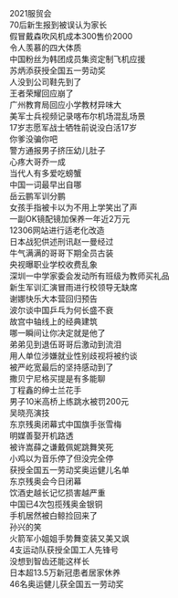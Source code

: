 2021服贸会  
70后新生报到被误认为家长  
假冒戴森吹风机成本300售价2000  
令人羡慕的四大体质  
中国粉丝为韩团成员集资定制飞机应援  
苏炳添获授全国五一劳动奖  
人没到公司鞋先到了  
王者荣耀回应崩了  
广州教育局回应小学教材异味大  
美军士兵视频记录喀布尔机场混乱场景  
17岁志愿军战士牺牲前说没白活17岁  
你爹没骗你吧  
警方通报男子挤压幼儿肚子  
心疼大哥乔一成  
当代人有多爱吃螃蟹  
中国一词最早出自哪  
岳云鹏军训分鹏  
女孩手指被卡以为不用上学笑出了声  
一副OK镜配镜加保养一年近2万元  
12306网站进行适老化改造  
日本战犯供述刑讯赵一曼经过  
牛气满满的哥哥下期全员古装  
央视曝职业学校收费乱象  
深圳一中学家委会发动所有班级为教师买礼品  
新生军训汇演冒雨进行校领导无缺席  
谢娜快乐大本营回归预告  
波尔谈中国乒乓为何长盛不衰  
故宫中轴线上的经典建筑  
哪一瞬间让你决定就是他了  
弟弟见到退伍哥哥后激动到流泪  
用人单位涉嫌就业性别歧视将被约谈  
被严屹宽最后的坚持感动到了  
撒贝宁尼格买提是有多能聊  
丁程鑫的绅士兰花手  
男子10米高桥上练跳水被罚200元  
吴晓亮演技  
东京残奥闭幕式中国旗手张雪梅  
明媒善娶开机路透  
被许嵩薛之谦戴佩妮跳舞笑死  
小鸡以为音乐停了但没完全停  
获授全国五一劳动奖奥运健儿名单  
东京残奥会今日闭幕  
饮酒史越长记忆损害越严重  
中国已4次包揽残奥金银铜  
手机居然被白鲸捡回来了  
孙兴的笑  
火箭军小姐姐手势舞变装又美又飒  
4支运动队获授全国工人先锋号  
没想到智齿还能这样长  
日本超13.5万新冠患者居家休养  
46名奥运健儿获全国五一劳动奖  
